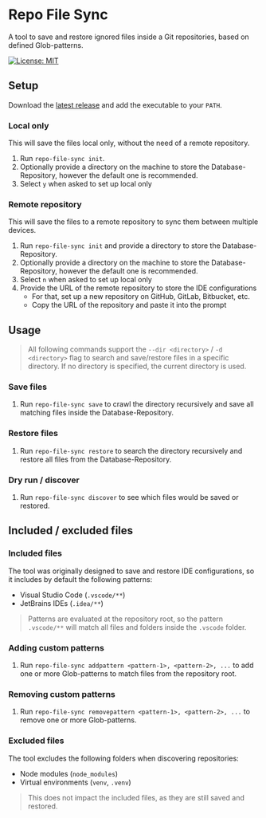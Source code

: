 # Repo File Sync
A tool to save and restore ignored files inside a Git repositories, based on defined Glob-patterns.

[![License: MIT](https://img.shields.io/badge/License-MIT-yellow.svg)](https://opensource.org/licenses/MIT)
<br>

## Setup 
Download the [latest release](https://github.com/MatthiasHarzer/repo-file-sync/releases) and add the executable to your `PATH`.

### Local only
This will save the files local only, without the need of a remote repository.
1. Run `repo-file-sync init`.
2. Optionally provide a directory on the machine to store the Database-Repository, however the default one is recommended.
3. Select `y` when asked to set up local only

### Remote repository
This will save the files to a remote repository to sync them between multiple devices.
1. Run `repo-file-sync init` and provide a directory to store the Database-Repository.
2. Optionally provide a directory on the machine to store the Database-Repository, however the default one is recommended.
3. Select `n` when asked to set up local only
4. Provide the URL of the remote repository to store the IDE configurations
    - For that, set up a new repository on GitHub, GitLab, Bitbucket, etc.
    - Copy the URL of the repository and paste it into the prompt

## Usage
> All following commands support the `--dir <directory>` / `-d <directory>` flag to search and save/restore files in a specific directory. If no directory is specified, the current directory is used.

### Save files
1. Run `repo-file-sync save` to crawl the directory recursively and save all matching files inside the Database-Repository.

### Restore files
1. Run `repo-file-sync restore` to search the directory recursively and restore all files from the Database-Repository.

### Dry run / discover
1. Run `repo-file-sync discover` to see which files would be saved or restored.

## Included / excluded files
### Included files
The tool was originally designed to save and restore IDE configurations, so it includes by default the following patterns:
- Visual Studio Code (`.vscode/**`)
- JetBrains IDEs (`.idea/**`)
> Patterns are evaluated at the repository root, so the pattern `.vscode/**` will match all files and folders inside the `.vscode` folder.

### Adding custom patterns
1. Run `repo-file-sync addpattern <pattern-1>, <pattern-2>, ...` to add one or more Glob-patterns to match files from the repository root.

### Removing custom patterns
1. Run `repo-file-sync removepattern <pattern-1>, <pattern-2>, ...` to remove one or more Glob-patterns.


### Excluded files
The tool excludes the following folders when discovering repositories:
- Node modules (`node_modules`)
- Virtual environments (`venv`, `.venv`)
> This does not impact the included files, as they are still saved and restored.